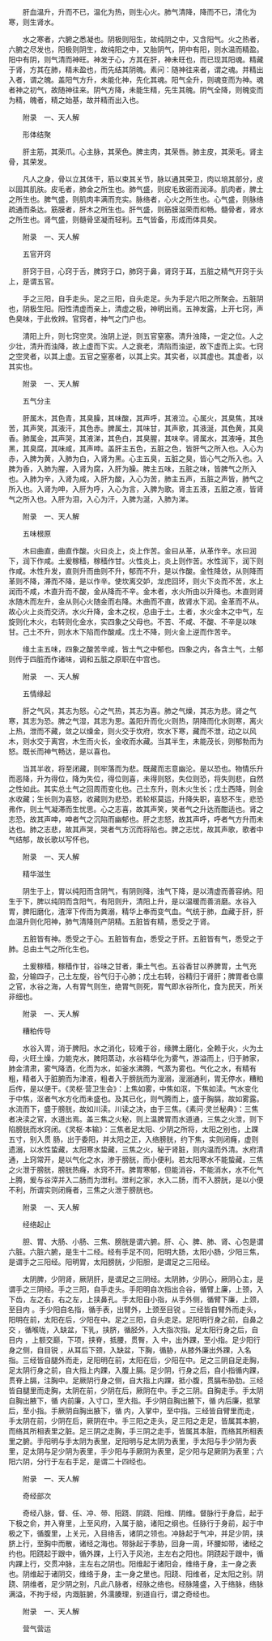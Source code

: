 <!-- { "loadSidebar": true } -->
　　肝血温升，升而不已，温化为热，则生心火。肺气清降，降而不已，清化为寒，则生肾水。

　　水之寒者，六腑之悉凝也。阴极则阳生，故纯阴之中，又含阳气。火之热者，六腑之尽发也，阳极则阴生，故纯阳之中，又胎阴气，阴中有阳，则水温而精盈。阳中有阴，则气清而神旺。神发于心，方其在肝，神未旺也，而已现其阳魂。精藏于肾，方其在肺，精未盈也，而先结其阴魄。素问：随神往来者，谓之魂。并精出入者，谓之魄。盖阳气方升，未能化神，先化其魂。阳气全升，则魂变而为神。魂者神之初气，故随神往来。阴气方降，未能生精，先生其魄。阴气全降，则魄变而为精，魄者，精之始基，故并精而出入也。

　　附录　一、天人解

　　形体结聚

　　肝主筋，其荣爪。心主脉，其荣色。脾主肉，其荣唇。肺主皮，其荣毛。肾主骨，其荣发。

　　凡人之身，骨以立其体干，筋以束其关节，脉以通其荣卫，肉以培其部分，皮以固其肌肤。皮毛者，肺金之所生也。肺气盛，则皮毛致密而润泽。肌肉者，脾土之所生也。脾气盛，则肌肉丰满而充实。脉络者，心火之所生也。心气盛，则脉络疏通而条达。筋膜者，肝木之所生也。肝气盛，则筋膜滋荣而和畅。髓骨者，肾水之所生也。肾气盛，则髓骨坚凝而轻利。五气皆备，形成而体具矣。

　　附录　一、天人解

　　五官开窍

　　肝窍于目，心窍于舌，脾窍于口，肺窍于鼻，肾窍于耳，五脏之精气开窍于头上，是谓五官。

　　手之三阳，自手走头。足之三阳，自头走足。头为手足六阳之所聚会。五脏阴也，阴极生阳。阳性清虚而亲上，清虚之极，神明出焉。五神发露，上开七窍，声色臭味，于此攸辨。官窍者，神气之门户也。

　　清阳上升，则七窍空灵。浊阴上逆，则五官窒塞。清升浊降，一定之位。人之少壮，清升而浊降，故上虚而下实。人之衰老，清陷而浊逆，故下虚而上实。七窍之空灵者，以其上虚。五官之窒塞者，以其上实。其实者，以其虚也。其虚者，以其实也。

　　附录　一、天人解

　　五气分主

　　肝属木，其色青，其臭臊，其味酸，其声呼，其液泣。心属火，其臭焦，其味苦，其声笑，其液汗，其色赤。脾属土，其味甘，其声歌，其液涎，其色黄，其臭香。肺属金，其声哭，其液涕，其色白，其臭腥，其味辛。肾属水，其液唾，其色黑，其臭腐，其味咸，其声呻。盖肝主五色，五脏之色，皆肝气之所入也。入心为赤，入脾为黄，入肺为白，入肾为黑。心主五臭，五脏之臭，皆心气之所入也。入脾为香，入肺为腥，入肾为腐，入肝为臊。脾主五味，五脏之味，皆脾气之所入也。入肺为辛，入肾为咸，入肝为酸，入心为苦，肺主五声，五脏之声皆，肺气之所入也。入肾为呻，入肝为呼，入心为言，入脾为歌。肾主五液，五脏之液，皆肾气之所入也。入肝为泪，入心为汗，入脾为涎，入肺为涕。

　　附录　一、天人解

　　五味根原

　　木曰曲直，曲直作酸。火曰炎上，炎上作苦。金曰从革，从革作辛。水曰润下，润下作咸。土爰稼穑，稼穑作甘。火性炎上，炎上则作苦。水性润下，润下则作咸。木性升发，直则升而曲则不升，郁而不升，是以作酸。金性降敛，从则降而革则不降，滞而不降，是以作辛。使坎离交妒，龙虎回环，则火下炎而不苦，水上润而不咸，木直升而不酸，金从降而不辛。金木者，水火所由以升降也。木直则肾水随木而左升，金从则心火随金而右降。木曲而不直，故肾水下润。金革而不从。故心火上炎而交济。水火升降，金木之权，总由于土。土者，水火金木之中气，左旋则化木火，右转则化金水，实四象之父母也。不苦、不咸、不酸、不辛是以味甘。己土不升，则水木下陷而作酸咸。戊土不降，则火金上逆而作苦辛。

　　缘土主五味，四象之酸苦辛咸，皆土气之中郁也。四象之内，各含土气，土郁则传于四脏而作诸味，调和五脏之原职在中宫也。

　　附录　一、天人解

　　五情缘起

　　肝之气风，其志为怒。心之气热，其志为喜。肺之气燥，其志为悲。肾之气寒，其志为恐。脾之气湿，其志为思。盖阳升而化火则热，阴降而化水则寒，离火上热，泄而不藏，敛之以燥金，则火交于坎府，坎水下寒，藏而不泄，动之以风木，则水交于离宫，木生而火长，金收而水藏。当其半生，未能茂长，则郁勃而为怒。既长而神气畅达，是以喜也。

　　当其半收，将至闭藏，则牢落而为悲。既藏而志意幽沦。是以恐也。物情乐升而恶降，升为得位，降为失位，得位则喜，未得则怒，失位则恐，将失则悲，自然之性如此。其实总土气之回周而变化也。己土东升，则木火生长；戊土西降，则金水收藏；生长则为喜怒，收藏则为悲恐，若轮枢莫运，升降失职，喜怒不生，悲恐弗作，则土气凝滞而生忧思。心之志喜，故其声笑，笑者气之升达而酣适也。肾之志恐，故其声呻，呻者气之沉陷而幽郁也。肝之志怒，故其声呼，呼者气方升而未达也。肺之志悲，故其声哭，哭者气方沉而将陷也。脾之志忧，故其声歌，歌者中气结郁，故长歌以写怀也。

　　附录　一、天人解

　　精华滋生

　　阴生于上，胃以纯阳而含阴气，有阴则降，浊气下降，是以清虚而善容纳。阳生于下，脾以纯阴而含阳气，有阳则升，清阳上升，是以温暖而善消磨。水谷入胃，脾阳磨化，渣滓下传而为粪溺，精华上奉而变气血。气统于肺，血藏于肝，肝血温升则化阳神，肺气清降则产阴精。五脏皆有精，悉受之于肾。

　　五脏皆有神。悉受之于心。五脏皆有血，悉受之于肝。五脏皆有气，悉受之于肺。总由土气之所化生也。

　　土爰稼穑，稼穑作甘，谷味之甘者，秉土气也。五谷香甘以养脾胃，土气充盈，分输四子，己土左旋，谷气归于心肺；戊土右转，谷精归于肾肝；脾胃者仓廪之官，水谷之海，人有胃气则生，绝胃气则死，胃气即水谷所化，食为民天，所关非细也。

　　附录　一、天人解

　　糟粕传导

　　水谷入胃，消于脾阳。水之消化，较难于谷，缘脾土磨化，全赖于火，火为土母，火旺土燥，力能克水，脾阳蒸动，水谷精华化为雾气，游溢而上，归于肺家，肺金清肃，雾气降洒，化而为水，如釜水沸腾，气蒸为雾也。气化之水，有精有粗，精者入于脏腑而为津液，粗者入于膀胱而为溲溺，溲溺通利，胃无停水，糟粕后传，是以便干。《灵枢·营卫生会》：上焦如雾，中焦如沤，下焦如渎。气水变化于中焦，沤者气水方化而未盛也。及其已化，则气腾而上，盛于胸膈，故如雾露。水流而下，盛于膀胱，故如川渎。川读之决，由于三焦。《素问·灵兰秘典》：三焦者决渎之官，水道出焉。盖三焦之火秘，则上温脾胃而水道通，三焦之火泄，则下陷膀胱而水窍闭。《灵枢·本输》：三焦者足太阳、少阴之所将，太阳之别也，上踝五寸，别入贯 肠，出于委阳，并太阳之正，入络膀胱，约下焦，实则闭癃，虚则遗溺，以水性蛰藏，太阳寒水蛰藏，三焦之火，秘于肾脏，则内温而外清。水府清通，上窍常开，是以气化之水，渗于膀胱，而小便利。若太阳寒水不能蛰藏，三焦之火泄于膀胱，膀胱热癃，水窍不开。脾胃寒郁，但能消谷，不能消水，水不化气上腾，爰与谷滓并入二肠而为泄利。泄利之家，水入二肠，而不入膀胱，是以小便不利，所谓实则闭癃者，三焦之火泄于膀胱也。

　　附录　一、天人解

　　经络起止

　　胆、胃、大肠、小肠、三焦、膀胱是谓六腑。肝、心、脾、肺、肾、心包是谓六脏。六脏六腑，是生十二经。经有手足不同，阳明大肠，太阳小肠，少阳三焦，是谓手之三阳经。阳明胃，太阳膀胱，少阳胆，是谓足之三阳经。

　　太阴脾，少阴肾，厥阴肝，是谓足之三阴经。太阴肺，少阴心，厥阴心主，是谓手之三阴经。手之三阳，自手走头。手阳明自次指出合谷，循臂上廉，上颈，入下齿，左之右，右之左，上挟鼻孔。手太阳自小指，从手外侧，循臂下廉，上颈，至目内 。手少阳自名指，循手表，出臂外，上颈至目锐 。三经皆自臂外而走头，阳明在前，太阳在后，少阳在中。足之三阳，自头走足。足阳明行身之前，自鼻之交 ，循喉咙，入缺盆，下乳，挟脐，循胫外，入大指次指。足太阳行身之后，自目内 ，上额交巅，下项，挟脊，抵腰，贯臀，入 中，出外踝，至小指。足少阳行身之侧，自目锐 ，从耳后下颈，入缺盆，下胸，循胁，从膝外廉出外踝，入名指。三经皆自腿外而走，足阳明在前，太阳在后，少阳在中。足之三阴自足走胸，足太阴行身之前，自大指上内踝，入腹上膈。足少阴，行身之后，自小指循内踝，贯脊上膈，注胸中。足厥阴行身之侧，自大指上内踝，抵小腹，贯膈布胁肋。三经皆自腿里而走胸，太阴在前，少阴在后，厥阴在中。手之三阴。自胸走手。手太阴自胸出腋下，循 内前廉，入寸口，至大指。手少阴自胸出腋下，循 内后廉，抵掌后，至小指。手厥阴自胸出腋下，循 内，入掌中，至中指。三经皆自臂里而走，手太阴在前，少阴在后，厥阴在中。手三阳之走头，足三阳之走足，皆属其本腑，而络其所相表里之脏。足三阴之走胸，手三阴之走手，皆属其本脏，而络其所相表里之腑。手阳明与手太阴为表里，足阳明与足太阴为表里，手太阳与手少阴为表里，足太阴与足少阴为表里，手少阳与手厥阴为表里，足少阳与足厥阴为表里；六阳六阴，分行于左右手足，是谓二十四经也。

　　附录　一、天人解

　　奇经部次

　　奇经八脉，督、任、冲、带、阳跷、阴跷、阳维、阴维。督脉行于身后，起于下极之俞，并入脊里，上至风府，入属于脑，诸阳之纲也。任脉行于身前，起于中极之下，循腹里，上关元，入目络舌，诸阴之领也。冲脉起于气冲，并足少阴，挟脐上行，至胸中而散，诸经之海也。带脉起于季胁，回身一周，环腰如带，诸经之约也。阳跷起于跟中，循外踝，上行入于风池，主左右之阳也。阴跷起于跟中，循内踝上行，交贯冲脉，主左右之阴也。阳维起于诸阳会，维络于身，主一身之表也。阴维起于诸阴交，维络于身，主一身之里也。阳跷、阳维者，足太阳之别。阴跷、阴维者，足少阴之别，凡此八脉者，经脉之络也。经脉隆盛，入于络脉，络脉满溢，不拘于经，内溉脏腑，外濡腠理，别道自行，谓之奇经也。

　　附录　一、天人解

　　营气营运

